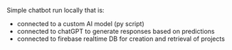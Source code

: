 Simple chatbot run locally that is:
- connected to a custom AI model (py script)
- connected to chatGPT to generate responses based on predictions
- connected to firebase realtime DB for creation and retrieval of projects
